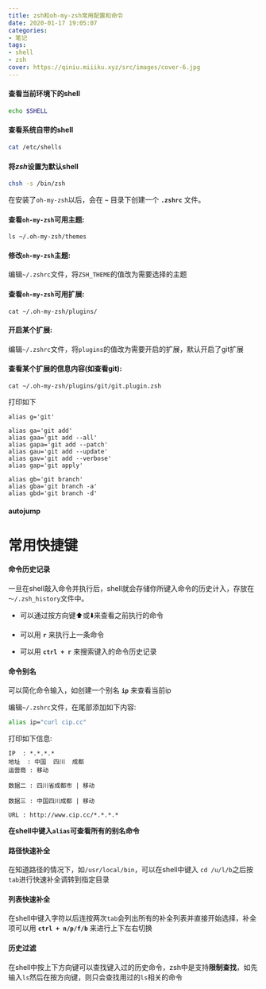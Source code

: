 ```yaml
---
title: zsh和oh-my-zsh常用配置和命令
date: 2020-01-17 19:05:07
categories:
- 笔记
tags:
- shell
- zsh
cover: https://qiniu.miiiku.xyz/src/images/cover-6.jpg
---
```



#### 查看当前环境下的shell
```bash
echo $SHELL
```

#### 查看系统自带的shell
```bash
cat /etc/shells
```

#### 将*zsh*设置为默认shell
```bash
chsh -s /bin/zsh
```

在安装了`oh-my-zsh`以后，会在 **`~`** 目录下创建一个 **`.zshrc`** 文件。

#### 查看`oh-my-zsh`可用主题:
```base
ls ~/.oh-my-zsh/themes
```

#### 修改`oh-my-zsh`主题:

编辑`~/.zshrc`文件，将`ZSH_THEME`的值改为需要选择的主题


#### 查看`oh-my-zsh`可用扩展:
```base
cat ~/.oh-my-zsh/plugins/
```

#### 开启某个扩展:

编辑`~/.zshrc`文件，将`plugins`的值改为需要开启的扩展，默认开启了git扩展

#### 查看某个扩展的信息内容(如查看git):
```base
cat ~/.oh-my-zsh/plugins/git/git.plugin.zsh
```

打印如下

```log
alias g='git'

alias ga='git add'
alias gaa='git add --all'
alias gapa='git add --patch'
alias gau='git add --update'
alias gav='git add --verbose'
alias gap='git apply'

alias gb='git branch'
alias gba='git branch -a'
alias gbd='git branch -d'
```

#### autojump

# 常用快捷键

#### 命令历史记录

一旦在shell敲入命令并执行后，shell就会存储你所键入命令的历史计入，存放在`～/.zsh_history`文件中。

* 可以通过按方向键⬆️或⬇️来查看之前执行的命令

* 可以用 **`r`** 来执行上一条命令

* 可以用 **`ctrl + r`** 来搜索键入的命令历史记录

#### 命令别名

可以简化命令输入，如创建一个别名 **`ip`** 来查看当前ip

编辑`~/.zshrc`文件，在尾部添加如下内容:

```bash
alias ip="curl cip.cc"
```

打印如下信息:

```log
IP	: *.*.*.*
地址	: 中国  四川  成都
运营商	: 移动

数据二	: 四川省成都市 | 移动

数据三	: 中国四川成都 | 移动

URL	: http://www.cip.cc/*.*.*.*
```

**在shell中键入`alias`可查看所有的别名命令**

#### 路径快速补全

在知道路径的情况下，如`/usr/local/bin`，可以在shell中键入 `cd /u/l/b`之后按`tab`进行快速补全调转到指定目录

#### 列表快速补全

在shell中键入字符以后连按两次`tab`会列出所有的补全列表并直接开始选择，补全项可以用 **`ctrl + n/p/f/b`** 来进行上下左右切换

#### 历史过滤

在shell中按上下方向键可以查找键入过的历史命令，zsh中是支持**限制查找**，如先输入`ls`然后在按方向键，则只会查找用过的`ls`相关的命令





































